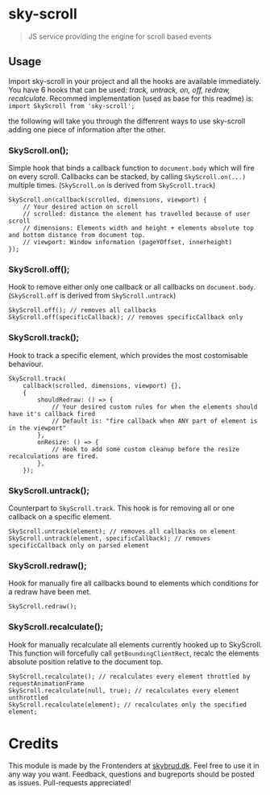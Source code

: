 # sky-scroll
> JS service providing the engine for scroll based events

## Usage
Import sky-scroll in your project and all the hooks are available immediately. You have 6 hooks that can be used: _track, untrack, on, off, redraw, recalculate_.
Recommed implementation (used as base for this readme) is:
`import SkyScroll from 'sky-scroll';`

the following will take you through the diffenrent ways to use sky-scroll adding one piece of information after the other.

### SkyScroll.on();
Simple hook that binds a callback function to `document.body` which will fire on every scroll. Callbacks can be stacked, by calling `SkyScroll.on(...)` multiple times. (`SkyScroll.on` is derived from `SkyScroll.track`)
```JS
SkyScroll.on(callback(scrolled, dimensions, viewport) {
    // Your desired action on scroll
    // scrolled: distance the element has travelled because of user scroll
    // dimensions: Elements width and height + elements absolute top and bottom distance from document top.
    // viewport: Window information (pageYOffset, innerheight)
});
```

### SkyScroll.off();
Hook to remove either only one callback or all callbacks on `document.body`. (`SkyScroll.off` is derived from `SkyScroll.untrack`)
```JS
SkyScroll.off(); // removes all callbacks
SkyScroll.off(specificCallback); // removes specificCallback only
```

### SkyScroll.track();
Hook to track a specific element, which provides the most costomisable behaviour.
```JS
SkyScroll.track(
    callback(scrolled, dimensions, viewport) {},
    {
        shouldRedraw: () => {
            // Your desired custom rules for when the elements should have it's callback fired
            // Default is: "fire callback when ANY part of element is in the viewport"
        },
        onResize: () => {
            // Hook to add some custom cleanup before the resize recalculations are fired.
        },
    });
```

### SkyScroll.untrack();
Counterpart to `SkyScroll.track`. This hook is for removing all or one callback on a specific element.
```JS
SkyScroll.untrack(element); // removes all callbacks on element
SkyScroll.untrack(element, specificCallback); // removes specificCallback only on parsed element
```

### SkyScroll.redraw();
Hook for manually fire all callbacks bound to elements which conditions for a redraw have been met.
```JS
SkyScroll.redraw();
```

### SkyScroll.recalculate();
Hook for manually recalculate all elements currently hooked up to SkyScroll. This function will forcefully call `getBoundingClientRect`, recalc the elements absolute position relative to the document top.
```JS
SkyScroll.recalculate(); // recalculates every element throttled by requestAnimationFrame
SkyScroll.recalculate(null, true); // recalculates every element unthrottled
SkyScroll.recalculate(element); // recalculates only the specified element;
```

# Credits
This module is made by the Frontenders at [skybrud.dk](http://www.skybrud.dk/). Feel free to use it in any way you want. Feedback, questions and bugreports should be posted as issues. Pull-requests appreciated!
